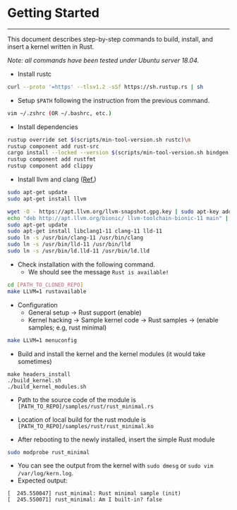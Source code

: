 # Getting Started
---

This document describes step-by-step commands to build, install, and insert a kernel written in Rust.

_Note: all commands have been tested under Ubuntu server 18.04._

- Install rustc
```bash
curl --proto '=https' --tlsv1.2 -sSf https://sh.rustup.rs | sh
```
  - Setup `$PATH` following the instruction from the previous command.
```bash
vim ~/.zshrc (OR ~/.bashrc, etc.)
```

- Install dependencies
```bash
rustup override set $(scripts/min-tool-version.sh rustc)\n
rustup component add rust-src
cargo install --locked --version $(scripts/min-tool-version.sh bindgen) bindgen
rustup component add rustfmt
rustup component add clippy
```

- Install llvm and clang ([Ref.](https://gist.github.com/kittywhiskers/a3395cb41206d8aa777ce0a8b722d37e))
```bash
sudo apt-get update
sudo apt-get install llvm

wget -O - https://apt.llvm.org/llvm-snapshot.gpg.key | sudo apt-key add -
echo "deb http://apt.llvm.org/bionic/ llvm-toolchain-bionic-11 main" | sudo tee -a /etc/apt/sources.list
sudo apt-get update
sudo apt-get install libclang1-11 clang-11 lld-11
sudo ln -s /usr/bin/clang-11 /usr/bin/clang
sudo ln -s /usr/bin/lld-11 /usr/bin/lld
sudo ln -s /usr/bin/ld.lld-11 /usr/bin/ld.lld
```

- Check installation with the following command.
  - We should see the message `Rust is available!`
```bash
cd [PATH_TO_CLONED_REPO]
make LLVM=1 rustavailable
```

- Configuration
	- General setup → Rust support (enable)
	- Kernel hacking → Sample kernel code → Rust samples → (enable samples; e.g, rust minimal)
```bash
make LLVM=1 menuconfig
```

- Build and install the kernel and the kernel modules (it would take sometimes)
```
make headers_install
./build_kernel.sh
./build_kernel_modules.sh
```
  - Path to the source code of the module is `[PATH_TO_REPO]/samples/rust/rust_minimal.rs`
  - Location of local build for the rust module is `[PATH_TO_REPO]/samples/rust/rust_minimal.ko`

- After rebooting to the newly installed, insert the simple Rust module
```bash
sudo modprobe rust_minimal
```
  - You can see the output from the kernel with `sudo dmesg` or `sudo vim /var/log/kern.log`.
  - Expected output:
  ```
  [  245.550047] rust_minimal: Rust minimal sample (init)
  [  245.550071] rust_minimal: Am I built-in? false
  ```
